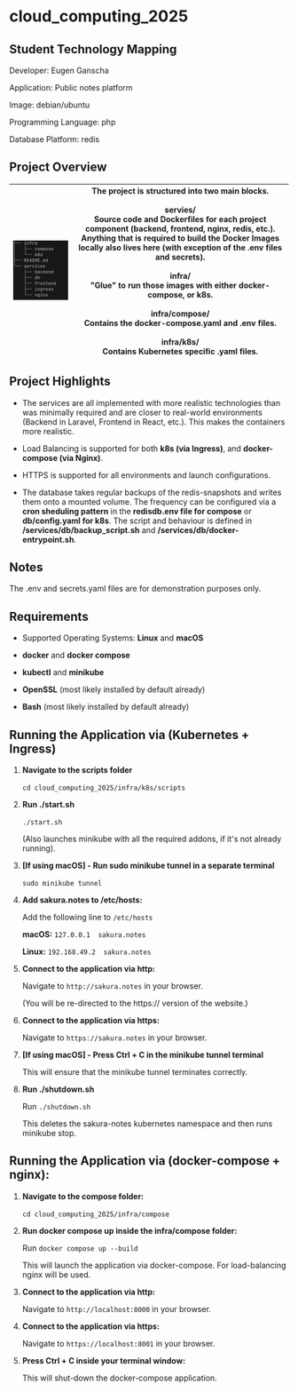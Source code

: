 # cloud_computing_2025

## Student Technology Mapping

Developer: Eugen Ganscha

Application: Public notes platform

Image: debian/ubuntu

Programming Language: php

Database Platform: redis

## Project Overview

| <img src="./readme_imgs/Project-Structure-Tree.png" width="500"> | The project is structured into two main blocks.<br><br>servies/<br>Source code and Dockerfiles for each project component (backend, frontend, nginx, redis, etc.). Anything that is required to build the Docker Images locally also lives here (with exception of the .env files and secrets).<br><br>infra/<br>"Glue" to run those images with either docker-compose, or k8s.<br><br>infra/compose/<br>Contains the docker-compose.yaml and .env files.<br><br>infra/k8s/<br>Contains Kubernetes specific .yaml files.|
|---|---|

## Project Highlights

- The services are all implemented with more realistic technologies than was minimally required and are closer to real-world environments (Backend in Laravel, Frontend in React, etc.). This makes the containers more realistic.

- Load Balancing is supported for both **k8s (via Ingress)**, and **docker-compose (via Nginx)**.

- HTTPS is supported for all environments and launch configurations.

- The database takes regular backups of the redis-snapshots and writes them onto a mounted volume. The frequency can be configured via a **cron sheduling pattern** in the **redisdb.env file for compose** or **db/config.yaml for k8s**. The script and behaviour is defined in **/services/db/backup_script.sh** and **/services/db/docker-entrypoint.sh**.


## Notes

The .env and secrets.yaml files are for demonstration purposes only.

## Requirements

- Supported Operating Systems: **Linux** and **macOS**

- **docker** and **docker compose**

- **kubectl** and **minikube**

- **OpenSSL** (most likely installed by default already)

- **Bash** (most likely installed by default already)


## Running the Application via (Kubernetes + Ingress)

1. **Navigate to the scripts folder**

   ```cd cloud_computing_2025/infra/k8s/scripts```

2. **Run ./start.sh**

   ```./start.sh```

   (Also launches minikube with all the required addons, if it's not already running).

3. **[If using macOS] - Run sudo minikube tunnel in a separate terminal**

    ```sudo minikube tunnel```

4. **Add sakura.notes to /etc/hosts:**
    
    Add the following line to `/etc/hosts`
    
    **macOS:** `127.0.0.1  sakura.notes`

    **Linux:** `192.168.49.2  sakura.notes`

5. **Connect to the application via http:**

    Navigate to `http://sakura.notes` in your browser.
    
    (You will be re-directed to the https:// version of the website.)

6. **Connect to the application via https:**

    Navigate to `https://sakura.notes` in your browser.

7. **[If using macOS] - Press Ctrl + C in the minikube tunnel terminal**
    
    This will ensure that the minikube tunnel terminates correctly.

8. **Run ./shutdown.sh**

    Run `./shutdown.sh`
    
    This deletes the sakura-notes kubernetes namespace and then runs minikube stop.


## Running the Application via (docker-compose + nginx):

1. **Navigate to the compose folder:**

   `cd cloud_computing_2025/infra/compose`

2. **Run docker compose up inside the infra/compose folder:**

    Run `docker compose up --build`

    This will launch the application via docker-compose. For load-balancing nginx will be used.

3. **Connect to the application via http:**

    Navigate to `http://localhost:8000` in your browser.

4. **Connect to the application via https:**

    Navigate to `https://localhost:8001` in your browser.

5. **Press Ctrl + C inside your terminal window:**

    This will shut-down the docker-compose application.